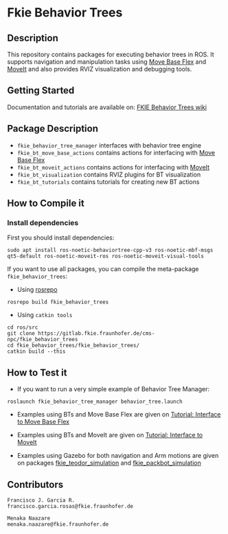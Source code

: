 # Fkie Behavior Trees

## Description

This repository contains packages for executing behavior trees in ROS. It supports navigation and manipulation tasks using [Move Base Flex](http://wiki.ros.org/move_base_flex) and [MoveIt](https://moveit.ros.org/) and also provides RVIZ visualization and debugging tools.

## Getting Started

Documentation and tutorials are available on: [FKIE Behavior Trees wiki](https://gitlab.fkie.fraunhofer.de/cms-npc/fkie_behavior_trees/-/wikis/home)

## Package Description

- ```fkie_behavior_tree_manager``` interfaces with behavior tree engine
- ```fkie_bt_move_base_actions``` contains actions for interfacing with [Move Base Flex](http://wiki.ros.org/move_base_flex)
- ```fkie_bt_moveit_actions``` contains actions for interfacing with [MoveIt](https://moveit.ros.org/)
- ```fkie_bt_visualization``` contains RVIZ plugins for BT visualization
- ```fkie_bt_tutorials``` contains tutorials for creating new BT actions 

## How to Compile it

### Install dependencies

First you should install dependencies:

```
sudo apt install ros-noetic-behaviortree-cpp-v3 ros-noetic-mbf-msgs  qt5-default ros-noetic-moveit-ros ros-noetic-moveit-visual-tools
```

If you want to use all packages, you can compile the meta-package `fkie_behavior_trees`:

- Using [rosrepo](https://github.com/fkie/rosrepo)

```
rosrepo build fkie_behavior_trees
```

- Using `catkin tools`

```
cd ros/src
git clone https://gitlab.fkie.fraunhofer.de/cms-npc/fkie_behavior_trees
cd fkie_behavior_trees/fkie_behavior_trees/
catkin build --this
```

## How to Test it

- If you want to run a very simple example of Behavior Tree Manager:

```
roslaunch fkie_behavior_tree_manager behavior_tree.launch
```

- Examples using BTs and Move Base Flex are given on [Tutorial: Interface to Move Base Flex](https://gitlab.fkie.fraunhofer.de/cms-npc/fkie_behavior_trees/-/wikis/7.-Interface-to-Move-Base-Flex)

- Examples using BTs and MoveIt are given on [Tutorial: Interface to MoveIt](https://gitlab.fkie.fraunhofer.de/cms-npc/fkie_behavior_trees/-/wikis/8.-Interface-to-Move-it)

- Examples using Gazebo for both navigation and Arm motions are given on packages [fkie_teodor_simulation](https://gitlab.fkie.fraunhofer.de/cms-simulation/fkie_teodor_simulation) and [fkie_packbot_simulation](https://gitlab.fkie.fraunhofer.de/cms-simulation/fkie_packbot_simulation)

## Contributors

```
Francisco J. Garcia R.
francisco.garcia.rosas@fkie.fraunhofer.de

Menaka Naazare
menaka.naazare@fkie.fraunhofer.de
```
